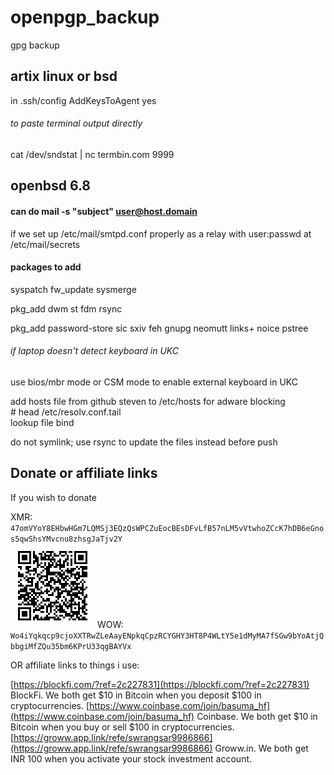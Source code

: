# openpgp_backup

gpg backup

## artix linux or bsd

in .ssh/config
AddKeysToAgent yes

######  to paste terminal output directly
cat /dev/sndstat | nc termbin.com 9999


## openbsd 6.8

#### can do mail -s "subject" user@host.domain
if we set up /etc/mail/smtpd.conf properly as a relay
with user:passwd at /etc/mail/secrets

#### packages to add

syspatch
fw_update
sysmerge

pkg_add dwm st fdm rsync

pkg_add password-store sic sxiv feh gnupg neomutt links+ noice pstree


###### if laptop doesn't detect keyboard in UKC
use bios/mbr mode or CSM mode to enable external keyboard in UKC


add hosts file from github steven to /etc/hosts for adware blocking  
\# head /etc/resolv.conf.tail  
lookup file bind

do not symlink; use rsync to update the files instead before push

## Donate or affiliate links

If you wish to donate

XMR: `47omVYoY8EHbwHGm7LQMSj3EQzQsWPCZuEocBEsDFvLfB57nLM5vVtwhoZCcK7hDB6eGnos5qwShsYMvcnu8zhsgJaTjv2Y`  
![monero(xmr) address to donate to](images/xmr-addr.png)
WOW: `Wo4iYqkqcp9cjoXXTRwZLeAayENpkqCpzRCYGHY3HT8P4WLtY5e1dMyMA7fSGw9bYoAtjQbbgiMfZQu35bm6KPrU33qgBAYVx`

OR affiliate links to things i use:

[https://blockfi.com/?ref=2c227831](https://blockfi.com/?ref=2c227831) BlockFi. We both get $10 in Bitcoin when you deposit $100 in cryptocurrencies.
[https://www.coinbase.com/join/basuma_hf](https://www.coinbase.com/join/basuma_hf) Coinbase. We both get $10 in Bitcoin when you buy or sell $100 in cryptocurrencies.
[https://groww.app.link/refe/swrangsar9986866](https://groww.app.link/refe/swrangsar9986866) Groww.in. We both get INR 100 when you activate your stock investment account.
